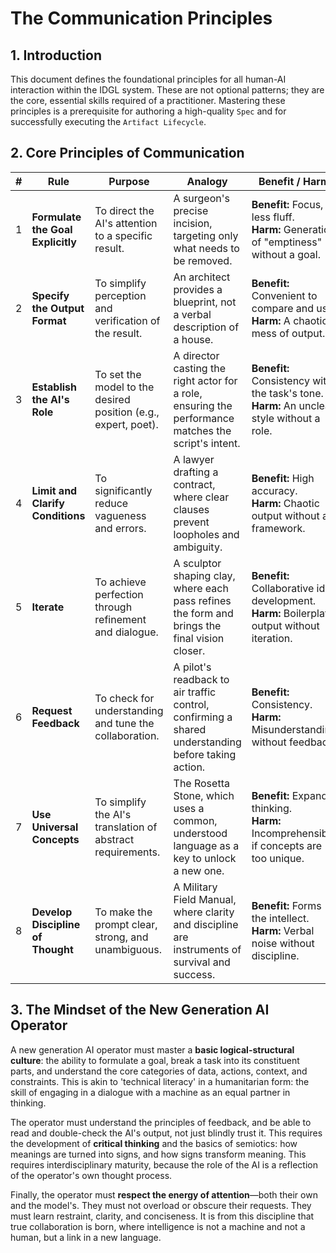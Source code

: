 # The Communication Principles

## 1. Introduction

This document defines the foundational principles for all human-AI interaction within the IDGL system. These are not optional patterns; they are the core, essential skills required of a practitioner. Mastering these principles is a prerequisite for authoring a high-quality `Spec` and for successfully executing the `Artifact Lifecycle`.

## 2. Core Principles of Communication

| # | Rule | Purpose | Analogy | Benefit / Harm |
|---|---|---|---|---|
| 1 | **Formulate the Goal Explicitly** | To direct the AI's attention to a specific result. | A surgeon's precise incision, targeting only what needs to be removed. | **Benefit:** Focus, less fluff. <br/> **Harm:** Generation of "emptiness" without a goal. |
| 2 | **Specify the Output Format** | To simplify perception and verification of the result. | An architect provides a blueprint, not a verbal description of a house. | **Benefit:** Convenient to compare and use. <br/> **Harm:** A chaotic mess of output. |
| 3 | **Establish the AI's Role** | To set the model to the desired position (e.g., expert, poet). | A director casting the right actor for a role, ensuring the performance matches the script's intent. | **Benefit:** Consistency with the task's tone. <br/> **Harm:** An unclear style without a role. |
| 4 | **Limit and Clarify Conditions** | To significantly reduce vagueness and errors. | A lawyer drafting a contract, where clear clauses prevent loopholes and ambiguity. | **Benefit:** High accuracy. <br/> **Harm:** Chaotic output without a framework. |
| 5 | **Iterate** | To achieve perfection through refinement and dialogue. | A sculptor shaping clay, where each pass refines the form and brings the final vision closer. | **Benefit:** Collaborative idea development. <br/> **Harm:** Boilerplate output without iteration. |
| 6 | **Request Feedback** | To check for understanding and tune the collaboration. | A pilot's readback to air traffic control, confirming a shared understanding before taking action. | **Benefit:** Consistency. <br/> **Harm:** Misunderstanding without feedback. |
| 7 | **Use Universal Concepts** | To simplify the AI's translation of abstract requirements. | The Rosetta Stone, which uses a common, understood language as a key to unlock a new one. | **Benefit:** Expands thinking. <br/> **Harm:** Incomprehensible if concepts are too unique. |
| 8 | **Develop Discipline of Thought** | To make the prompt clear, strong, and unambiguous. | A Military Field Manual, where clarity and discipline are instruments of survival and success. | **Benefit:** Forms the intellect. <br/> **Harm:** Verbal noise without discipline. |

## 3. The Mindset of the New Generation AI Operator

A new generation AI operator must master a **basic logical-structural culture**: the ability to formulate a goal, break a task into its constituent parts, and understand the core categories of data, actions, context, and constraints. This is akin to 'technical literacy' in a humanitarian form: the skill of engaging in a dialogue with a machine as an equal partner in thinking.

The operator must understand the principles of feedback, and be able to read and double-check the AI's output, not just blindly trust it. This requires the development of **critical thinking** and the basics of semiotics: how meanings are turned into signs, and how signs transform meaning. This requires interdisciplinary maturity, because the role of the AI is a reflection of the operator's own thought process.

Finally, the operator must **respect the energy of attention**—both their own and the model's. They must not overload or obscure their requests. They must learn restraint, clarity, and conciseness. It is from this discipline that true collaboration is born, where intelligence is not a machine and not a human, but a link in a new language.
